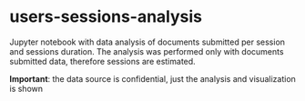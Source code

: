 # users-sessions-analysis
Jupyter notebook with data analysis of documents submitted per session and sessions duration. 
The analysis was performed only with documents submitted data, therefore sessions are estimated. 

**Important**: the data source is confidential, just the analysis and visualization is shown

